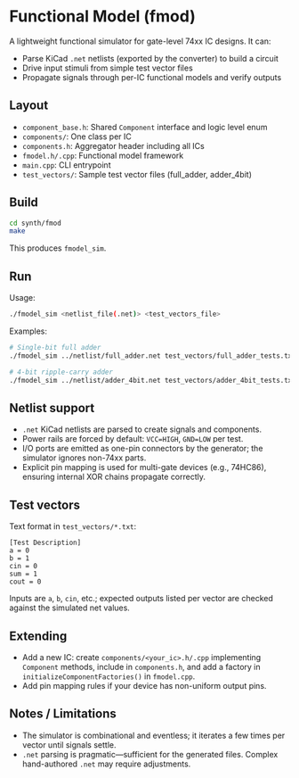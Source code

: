# Functional Model (fmod)

A lightweight functional simulator for gate-level 74xx IC designs. It can:

- Parse KiCad `.net` netlists (exported by the converter) to build a circuit
- Drive input stimuli from simple test vector files
- Propagate signals through per-IC functional models and verify outputs

## Layout

- `component_base.h`: Shared `Component` interface and logic level enum
- `components/`: One class per IC
- `components.h`: Aggregator header including all ICs
- `fmodel.h/.cpp`: Functional model framework
- `main.cpp`: CLI entrypoint
- `test_vectors/`: Sample test vector files (full_adder, adder_4bit)

## Build

```bash
cd synth/fmod
make
```

This produces `fmodel_sim`.

## Run

Usage:

```bash
./fmodel_sim <netlist_file(.net)> <test_vectors_file>
```

Examples:

```bash
# Single-bit full adder
./fmodel_sim ../netlist/full_adder.net test_vectors/full_adder_tests.txt

# 4-bit ripple-carry adder
./fmodel_sim ../netlist/adder_4bit.net test_vectors/adder_4bit_tests.txt
```

## Netlist support

- `.net` KiCad netlists are parsed to create signals and components.
- Power rails are forced by default: `VCC=HIGH`, `GND=LOW` per test.
- I/O ports are emitted as one-pin connectors by the generator; the simulator ignores non-74xx parts.
- Explicit pin mapping is used for multi-gate devices (e.g., 74HC86), ensuring internal XOR chains propagate correctly.

## Test vectors

Text format in `test_vectors/*.txt`:

```
[Test Description]
a = 0
b = 1
cin = 0
sum = 1
cout = 0
```

Inputs are `a`, `b`, `cin`, etc.; expected outputs listed per vector are checked against the simulated net values.

## Extending

- Add a new IC: create `components/<your_ic>.h/.cpp` implementing `Component` methods, include in `components.h`, and add a factory in `initializeComponentFactories()` in `fmodel.cpp`.
- Add pin mapping rules if your device has non-uniform output pins.

## Notes / Limitations

- The simulator is combinational and eventless; it iterates a few times per vector until signals settle.
- `.net` parsing is pragmatic—sufficient for the generated files. Complex hand-authored `.net` may require adjustments.
